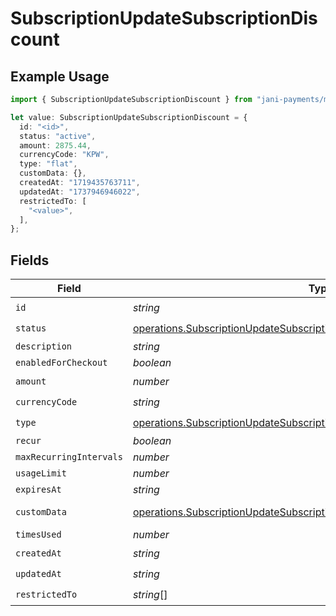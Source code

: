# SubscriptionUpdateSubscriptionDiscount

## Example Usage

```typescript
import { SubscriptionUpdateSubscriptionDiscount } from "jani-payments/models/operations";

let value: SubscriptionUpdateSubscriptionDiscount = {
  id: "<id>",
  status: "active",
  amount: 2875.44,
  currencyCode: "KPW",
  type: "flat",
  customData: {},
  createdAt: "1719435763711",
  updatedAt: "1737946946022",
  restrictedTo: [
    "<value>",
  ],
};
```

## Fields

| Field                                                                                                                                                                | Type                                                                                                                                                                 | Required                                                                                                                                                             | Description                                                                                                                                                          |
| -------------------------------------------------------------------------------------------------------------------------------------------------------------------- | -------------------------------------------------------------------------------------------------------------------------------------------------------------------- | -------------------------------------------------------------------------------------------------------------------------------------------------------------------- | -------------------------------------------------------------------------------------------------------------------------------------------------------------------- |
| `id`                                                                                                                                                                 | *string*                                                                                                                                                             | :heavy_check_mark:                                                                                                                                                   | N/A                                                                                                                                                                  |
| `status`                                                                                                                                                             | [operations.SubscriptionUpdateSubscriptionSubscriptionsResponseStatus](../../models/operations/subscriptionupdatesubscriptionsubscriptionsresponsestatus.md)         | :heavy_check_mark:                                                                                                                                                   | N/A                                                                                                                                                                  |
| `description`                                                                                                                                                        | *string*                                                                                                                                                             | :heavy_minus_sign:                                                                                                                                                   | N/A                                                                                                                                                                  |
| `enabledForCheckout`                                                                                                                                                 | *boolean*                                                                                                                                                            | :heavy_minus_sign:                                                                                                                                                   | N/A                                                                                                                                                                  |
| `amount`                                                                                                                                                             | *number*                                                                                                                                                             | :heavy_check_mark:                                                                                                                                                   | N/A                                                                                                                                                                  |
| `currencyCode`                                                                                                                                                       | *string*                                                                                                                                                             | :heavy_check_mark:                                                                                                                                                   | N/A                                                                                                                                                                  |
| `type`                                                                                                                                                               | [operations.SubscriptionUpdateSubscriptionType](../../models/operations/subscriptionupdatesubscriptiontype.md)                                                       | :heavy_check_mark:                                                                                                                                                   | N/A                                                                                                                                                                  |
| `recur`                                                                                                                                                              | *boolean*                                                                                                                                                            | :heavy_minus_sign:                                                                                                                                                   | N/A                                                                                                                                                                  |
| `maxRecurringIntervals`                                                                                                                                              | *number*                                                                                                                                                             | :heavy_minus_sign:                                                                                                                                                   | N/A                                                                                                                                                                  |
| `usageLimit`                                                                                                                                                         | *number*                                                                                                                                                             | :heavy_minus_sign:                                                                                                                                                   | N/A                                                                                                                                                                  |
| `expiresAt`                                                                                                                                                          | *string*                                                                                                                                                             | :heavy_minus_sign:                                                                                                                                                   | N/A                                                                                                                                                                  |
| `customData`                                                                                                                                                         | [operations.SubscriptionUpdateSubscriptionSubscriptionsResponseCustomData](../../models/operations/subscriptionupdatesubscriptionsubscriptionsresponsecustomdata.md) | :heavy_check_mark:                                                                                                                                                   | Any valid JSON value                                                                                                                                                 |
| `timesUsed`                                                                                                                                                          | *number*                                                                                                                                                             | :heavy_minus_sign:                                                                                                                                                   | N/A                                                                                                                                                                  |
| `createdAt`                                                                                                                                                          | *string*                                                                                                                                                             | :heavy_check_mark:                                                                                                                                                   | N/A                                                                                                                                                                  |
| `updatedAt`                                                                                                                                                          | *string*                                                                                                                                                             | :heavy_check_mark:                                                                                                                                                   | N/A                                                                                                                                                                  |
| `restrictedTo`                                                                                                                                                       | *string*[]                                                                                                                                                           | :heavy_check_mark:                                                                                                                                                   | N/A                                                                                                                                                                  |